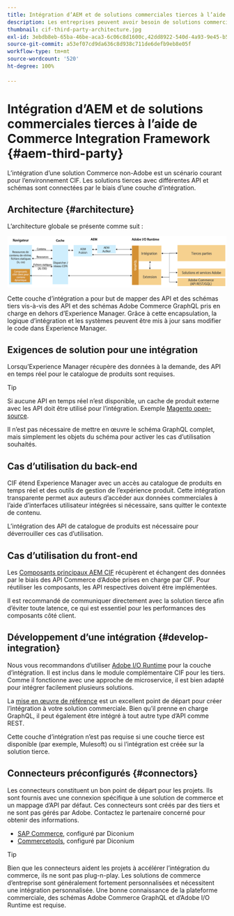 ```yaml
---
title: Intégration d’AEM et de solutions commerciales tierces à l’aide de Commerce Integration Framework
description: Les entreprises peuvent avoir besoin de solutions commerciales tierces supplémentaires pour alimenter leur vitrine. Commerce Integration Framework (CIF) peut être utilisé dans de tels scénarios d’intégration pour connecter une solution commerciale tierce à Adobe Experience Manager à l’aide de l’environnement d’exécution d’E/S.
thumbnail: cif-third-party-architecture.jpg
exl-id: 3ebdb8eb-65ba-46be-aca3-6c06c8d1600c,42dd8922-540d-4a93-9e45-b5e83dc11e16
source-git-commit: a53ef07cd9da636c8d938c711de6defb9eb8e05f
workflow-type: tm+mt
source-wordcount: '520'
ht-degree: 100%

---
```


# Intégration d’AEM et de solutions commerciales tierces à l’aide de Commerce Integration Framework {#aem-third-party}

L’intégration d’une solution Commerce non-Adobe est un scénario courant pour l’environnement CIF. Les solutions tierces avec différentes API et schémas sont connectées par le biais d’une couche d’intégration.

## Architecture {#architecture}

L’architecture globale se présente comme suit :

![Aperçu de l’architecture d’AEM non Magento/solutions tierces](../assets//AEM_nonMagento_Architecture.png)

Cette couche d’intégration a pour but de mapper des API et des schémas tiers vis-à-vis des API et des schémas Adobe Commerce GraphQL pris en charge en dehors d’Experience Manager. Grâce à cette encapsulation, la logique d’intégration et les systèmes peuvent être mis à jour sans modifier le code dans Experience Manager.

## Exigences de solution pour une intégration

Lorsqu’Experience Manager récupère des données à la demande, des API en temps réel pour le catalogue de produits sont requises.

>[!TIP]
>
>Si aucune API en temps réel n’est disponible, un cache de produit externe avec les API doit être utilisé pour l’intégration. Exemple [Magento open-source](https://magento.com/products/magento-open-source).

Il n’est pas nécessaire de mettre en œuvre le schéma GraphQL complet, mais simplement les objets du schéma pour activer les cas d’utilisation souhaités.

## Cas d’utilisation du back-end

CIF étend Experience Manager avec un accès au catalogue de produits en temps réel et des outils de gestion de l’expérience produit. Cette intégration transparente permet aux auteurs d’accéder aux données commerciales à l’aide d’interfaces utilisateur intégrées si nécessaire, sans quitter le contexte de contenu.

L’intégration des API de catalogue de produits est nécessaire pour déverrouiller ces cas d’utilisation.

## Cas d’utilisation du front-end

Les [Composants principaux AEM CIF](https://github.com/adobe/aem-core-cif-components) récupèrent et échangent des données par le biais des API Commerce d’Adobe prises en charge par CIF. Pour réutiliser les composants, les API respectives doivent être implémentées.

Il est recommandé de communiquer directement avec la solution tierce afin d’éviter toute latence, ce qui est essentiel pour les performances des composants côté client.

## Développement d’une intégration {#develop-integration}

Nous vous recommandons d’utiliser [Adobe I/O Runtime](https://www.adobe.io/apis/experienceplatform/runtime.html) pour la couche d’intégration. Il est inclus dans le module complémentaire CIF pour les tiers. Comme il fonctionne avec une approche de microservice, il est bien adapté pour intégrer facilement plusieurs solutions.

La [mise en œuvre de référence](https://github.com/adobe/commerce-cif-graphql-integration-reference) est un excellent point de départ pour créer l’intégration à votre solution commerciale. Bien qu’il prenne en charge GraphQL, il peut également être intégré à tout autre type d’API comme REST.

Cette couche d’intégration n’est pas requise si une couche tierce est disponible (par exemple, Mulesoft) ou si l’intégration est créée sur la solution tierce.

## Connecteurs préconfigurés {#connectors}

Les connecteurs constituent un bon point de départ pour les projets. Ils sont fournis avec une connexion spécifique à une solution de commerce et un mappage d’API par défaut. Ces connecteurs sont créés par des tiers et ne sont pas gérés par Adobe. Contactez le partenaire concerné pour obtenir des informations.

* [SAP Commerce](https://github.com/diconium/commerce-cif-graphql-integration-hybris), configuré par Diconium
* [Commercetools](https://github.com/diconium/commerce-cif-graphql-integration-commercetool), configuré par Diconium

>[!TIP]
>
>Bien que les connecteurs aident les projets à accélérer l’intégration du commerce, ils ne sont pas plug-n-play. Les solutions de commerce d’entreprise sont généralement fortement personnalisées et nécessitent une intégration personnalisée. Une bonne connaissance de la plateforme commerciale, des schémas Adobe Commerce GraphQL et d’Adobe I/O Runtime est requise.
